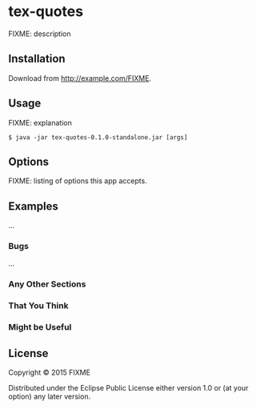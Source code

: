 # tex-quotes

FIXME: description

## Installation

Download from http://example.com/FIXME.

## Usage

FIXME: explanation

    $ java -jar tex-quotes-0.1.0-standalone.jar [args]

## Options

FIXME: listing of options this app accepts.

## Examples

...

### Bugs

...

### Any Other Sections
### That You Think
### Might be Useful

## License

Copyright © 2015 FIXME

Distributed under the Eclipse Public License either version 1.0 or (at
your option) any later version.
